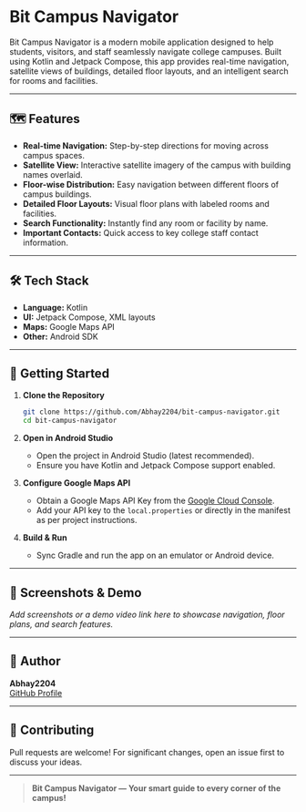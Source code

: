# Bit Campus Navigator

Bit Campus Navigator is a modern mobile application designed to help students, visitors, and staff seamlessly navigate college campuses. Built using Kotlin and Jetpack Compose, this app provides real-time navigation, satellite views of buildings, detailed floor layouts, and an intelligent search for rooms and facilities.

---

## 🗺️ Features

- **Real-time Navigation:** Step-by-step directions for moving across campus spaces.
- **Satellite View:** Interactive satellite imagery of the campus with building names overlaid.
- **Floor-wise Distribution:** Easy navigation between different floors of campus buildings.
- **Detailed Floor Layouts:** Visual floor plans with labeled rooms and facilities.
- **Search Functionality:** Instantly find any room or facility by name.
- **Important Contacts:** Quick access to key college staff contact information.

---

## 🛠️ Tech Stack

- **Language:** Kotlin
- **UI:** Jetpack Compose, XML layouts
- **Maps:** Google Maps API
- **Other:** Android SDK

---

## 🚀 Getting Started

1. **Clone the Repository**
   ```bash
   git clone https://github.com/Abhay2204/bit-campus-navigator.git
   cd bit-campus-navigator
   ```

2. **Open in Android Studio**
   - Open the project in Android Studio (latest recommended).
   - Ensure you have Kotlin and Jetpack Compose support enabled.

3. **Configure Google Maps API**
   - Obtain a Google Maps API Key from the [Google Cloud Console](https://console.cloud.google.com/).
   - Add your API key to the `local.properties` or directly in the manifest as per project instructions.

4. **Build & Run**
   - Sync Gradle and run the app on an emulator or Android device.

---

## 📱 Screenshots & Demo

_Add screenshots or a demo video link here to showcase navigation, floor plans, and search features._

---

## 👤 Author

**Abhay2204**  
[GitHub Profile](https://github.com/Abhay2204)

---

## 🤝 Contributing

Pull requests are welcome! For significant changes, open an issue first to discuss your ideas.





---

> **Bit Campus Navigator — Your smart guide to every corner of the campus!**

